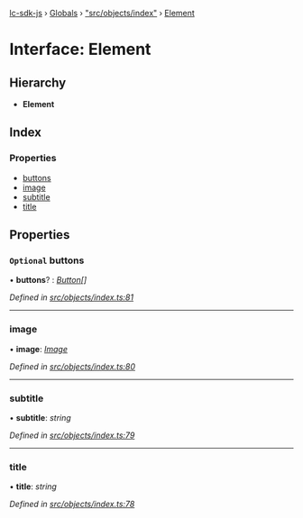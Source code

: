 [lc-sdk-js](../README.md) › [Globals](../globals.md) › ["src/objects/index"](../modules/_src_objects_index_.md) › [Element](_src_objects_index_.element.md)

# Interface: Element

## Hierarchy

* **Element**

## Index

### Properties

* [buttons](_src_objects_index_.element.md#optional-buttons)
* [image](_src_objects_index_.element.md#image)
* [subtitle](_src_objects_index_.element.md#subtitle)
* [title](_src_objects_index_.element.md#title)

## Properties

### `Optional` buttons

• **buttons**? : *[Button](_src_objects_index_.button.md)[]*

*Defined in [src/objects/index.ts:81](https://github.com/livechat/lc-sdk-js/blob/5281c0a/src/objects/index.ts#L81)*

___

###  image

• **image**: *[Image](_src_objects_index_.image.md)*

*Defined in [src/objects/index.ts:80](https://github.com/livechat/lc-sdk-js/blob/5281c0a/src/objects/index.ts#L80)*

___

###  subtitle

• **subtitle**: *string*

*Defined in [src/objects/index.ts:79](https://github.com/livechat/lc-sdk-js/blob/5281c0a/src/objects/index.ts#L79)*

___

###  title

• **title**: *string*

*Defined in [src/objects/index.ts:78](https://github.com/livechat/lc-sdk-js/blob/5281c0a/src/objects/index.ts#L78)*
